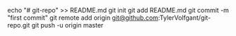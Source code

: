 
echo "# git-repo" >> README.md
git init
git add README.md
git commit -m "first commit"
git remote add origin git@github.com:TylerVolfgant/git-repo.git
git push -u origin master
